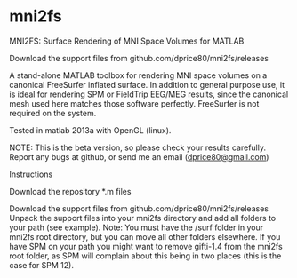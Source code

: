 # mni2fs
MNI2FS: Surface Rendering of MNI Space Volumes for MATLAB

Download the support files from 
github.com/dprice80/mni2fs/releases

A stand-alone MATLAB toolbox for rendering MNI space volumes on a canonical FreeSurfer inflated surface. In addition to general purpose use, it is ideal for rendering SPM or FieldTrip EEG/MEG results, since the canonical mesh used here matches those software perfectly. FreeSurfer is not required on the system. 

Tested in matlab 2013a with OpenGL (linux).

NOTE: This is the beta version, so please check your results carefully. Report any bugs at github, or send me an email (dprice80@gmail.com)

Instructions

Download the repository *.m files

Download the support files from github.com/dprice80/mni2fs/releases
Unpack the support files into your mni2fs directory and add all folders to your path (see example). 
Note: You must have the /surf folder in your mni2fs root directory, but you can move all other folders elsewhere. If you have SPM on your path you might want to remove gifti-1.4 from the mni2fs root folder, as SPM will complain about this being in two places (this is the case for SPM 12).

